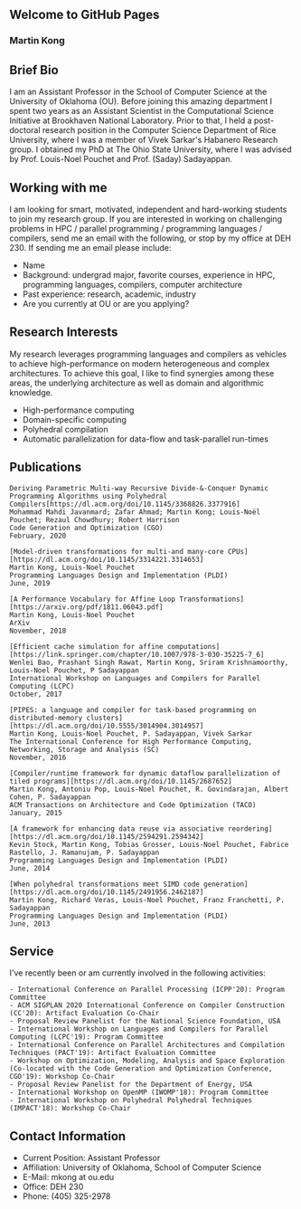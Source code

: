 ## Welcome to GitHub Pages

### Martin Kong

## Brief Bio
I am an Assistant Professor in the School of Computer Science at the University of Oklahoma (OU). Before joining this amazing department I spent two years as an Assistant Scientist in the Computational Science Initiative at Brookhaven National Laboratory. Prior to that, I held a post-doctoral research position in the Computer Science Department of Rice University, where I was a member of Vivek Sarkar's Habanero Research group. I obtained my PhD at The Ohio State University, where I was advised by Prof. Louis-Noel Pouchet and Prof. (Saday) Sadayappan.

## Working with me

I am looking for smart, motivated, independent and hard-working students to join my research group. If you are interested in working on challenging problems in HPC / parallel programming / programming languages / compilers, send me an email with the following, or stop by my office at DEH 230. If sending me an email please include:

- Name
- Background: undergrad major, favorite courses, experience in HPC, programming languages, compilers, computer architecture
- Past experience: research, academic, industry
- Are you currently at OU or are you applying?

## Research Interests
My research leverages programming languages and compilers as vehicles to achieve high-performance on modern heterogeneous and complex architectures. To achieve this goal, I like to find synergies among these areas, the underlying architecture as well as domain and algorithmic knowledge.

- High-performance computing
- Domain-specific computing
- Polyhedral compilation
- Automatic parallelization for data-flow and task-parallel run-times

## Publications
```
Deriving Parametric Multi-way Recursive Divide-&-Conquer Dynamic Programming Algorithms using Polyhedral Compilers[https://dl.acm.org/doi/10.1145/3368826.3377916]
Mohammad Mahdi Javanmard; Zafar Ahmad; Martin Kong; Louis-Noël Pouchet; Rezaul Chowdhury; Robert Harrison
Code Generation and Optimization (CGO)
February, 2020
```
```
[Model-driven transformations for multi-and many-core CPUs][https://dl.acm.org/doi/10.1145/3314221.3314653]
Martin Kong, Louis-Noel Pouchet
Programming Languages Design and Implementation (PLDI)
June, 2019
```
```
[A Performance Vocabulary for Affine Loop Transformations][https://arxiv.org/pdf/1811.06043.pdf]
Martin Kong, Louis-Noel Pouchet
ArXiv
November, 2018
```
```
[Efficient cache simulation for affine computations][https://link.springer.com/chapter/10.1007/978-3-030-35225-7_6]
Wenlei Bao, Prashant Singh Rawat, Martin Kong, Sriram Krishnamoorthy, Louis-Noel Pouchet, P Sadayappan
International Workshop on Languages and Compilers for Parallel Computing (LCPC)
October, 2017
```
```
[PIPES: a language and compiler for task-based programming on distributed-memory clusters][https://dl.acm.org/doi/10.5555/3014904.3014957]
Martin Kong, Louis-Noel Pouchet, P. Sadayappan, Vivek Sarkar
The International Conference for High Performance Computing, Networking, Storage and Analysis (SC)
November, 2016
```
```
[Compiler/runtime framework for dynamic dataflow parallelization of tiled programs][https://dl.acm.org/doi/10.1145/2687652]
Martin Kong, Antoniu Pop, Louis-Noel Pouchet, R. Govindarajan, Albert Cohen, P. Sadayappan
ACM Transactions on Architecture and Code Optimization (TACO)
January, 2015
```
```
[A framework for enhancing data reuse via associative reordering][https://dl.acm.org/doi/10.1145/2594291.2594342]
Kevin Stock, Martin Kong, Tobias Grosser, Louis-Noel Pouchet, Fabrice Rastello, J. Ramanujam, P. Sadayappan
Programming Languages Design and Implementation (PLDI)
June, 2014
```
```
[When polyhedral transformations meet SIMD code generation][https://dl.acm.org/doi/10.1145/2491956.2462187]
Martin Kong, Richard Veras, Louis-Noel Pouchet, Franz Franchetti, P. Sadayappan
Programming Languages Design and Implementation (PLDI)
June, 2013
```

## Service
I've recently been or am currently involved in the following activities:
```
- International Conference on Parallel Processing (ICPP'20): Program Committee
- ACM SIGPLAN 2020 International Conference on Compiler Construction (CC'20): Artifact Evaluation Co-Chair
- Proposal Review Panelist for the National Science Foundation, USA
- International Workshop on Languages and Compilers for Parallel Computing (LCPC'19): Program Committee
- International Conference on Parallel Architectures and Compilation Techniques (PACT'19): Artifact Evaluation Committee
- Workshop on Optimization, Modeling, Analysis and Space Exploration (Co-located with the Code Generation and Optimization Conference, CGO'19): Workshop Co-Chair
- Proposal Review Panelist for the Department of Energy, USA
- International Workshop on OpenMP (IWOMP'18): Program Committee
- International Workshop on Polyhedral Polyhedral Techniques (IMPACT'18): Workshop Co-Chair
```

## Contact Information
- Current Position: Assistant Professor
- Affiliation: University of Oklahoma, School of Computer Science
- E-Mail: mkong at ou.edu
- Office: DEH 230
- Phone: (405) 325-2978
